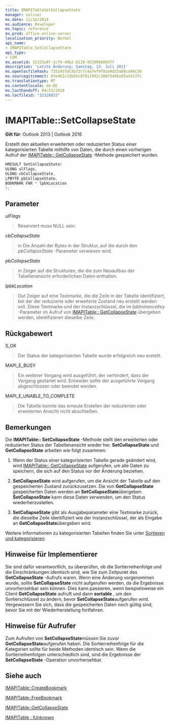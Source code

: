 ```yaml
---
title: IMAPITableSetCollapseState
manager: soliver
ms.date: 11/16/2014
ms.audience: Developer
ms.topic: reference
ms.prod: office-online-server
localization_priority: Normal
api_name:
- IMAPITable.SetCollapseState
api_type:
- COM
ms.assetid: 31325e8f-1cf9-49b2-8118-953996b0037f
description: 'Letzte Änderung: Samstag, 23. Juli 2011'
ms.openlocfilehash: 7351457dc5b72cfc4a7ef9f91e9d33a80ca98c39
ms.sourcegitcommit: 8fe462c32b91c87911942c188f3445e85a54137c
ms.translationtype: MT
ms.contentlocale: de-DE
ms.lasthandoff: 04/23/2019
ms.locfileid: "32328833"
---
```

# <a name="imapitablesetcollapsestate"></a>IMAPITable::SetCollapseState

  
  
**Gilt für**: Outlook 2013 | Outlook 2016 
  
Erstellt den aktuellen erweiterten oder reduzierten Status einer kategorisierten Tabelle mithilfe von Daten, die durch einen vorherigen Aufruf der [IMAPITable:: GetCollapseState](imapitable-getcollapsestate.md) -Methode gespeichert wurden. 
  
```cpp
HRESULT SetCollapseState(
ULONG ulFlags,
ULONG cbCollapseState,
LPBYTE pbCollapseState,
BOOKMARK FAR * lpbkLocation
);
```

## <a name="parameters"></a>Parameter

 _ulFlags_
  
> Reserviert muss NULL sein.
    
 _cbCollapseState_
  
> in Die Anzahl der Bytes in der Struktur, auf die durch den _pbCollapseState_ -Parameter verwiesen wird. 
    
 _pbCollapseState_
  
> in Zeiger auf die Strukturen, die die zum Neuaufbau der Tabellenansicht erforderlichen Daten enthalten.
    
 _lpbkLocation_
  
> Out Zeiger auf eine Textmarke, die die Zeile in der Tabelle identifiziert, bei der der reduzierte oder erweiterte Zustand neu erstellt werden soll. Diese Textmarke und der Instanzschlüssel, die im _lpbInstanceKey_ -Parameter im Aufruf von [IMAPITable:: GetCollapseState](imapitable-getcollapsestate.md) übergeben werden, identifizieren dieselbe Zeile. 
    
## <a name="return-value"></a>Rückgabewert

S_OK 
  
> Der Status der kategorisierten Tabelle wurde erfolgreich neu erstellt.
    
MAPI_E_BUSY 
  
> Ein weiterer Vorgang wird ausgeführt, der verhindert, dass der Vorgang gestartet wird. Entweder sollte der ausgeführte Vorgang abgeschlossen oder beendet werden.
    
MAPI_E_UNABLE_TO_COMPLETE 
  
> Die Tabelle konnte das erneute Erstellen der reduzierten oder erweiterten Ansicht nicht abschließen.
    
## <a name="remarks"></a>Bemerkungen

Die **IMAPITable:: SetCollapseState** -Methode stellt den erweiterten oder reduzierten Status der Tabellenansicht wieder her. **SetCollapseState** und **GetCollapseState** arbeiten wie folgt zusammen: 
  
1. Wenn der Status einer kategorisierten Tabelle gerade geändert wird, wird [IMAPITable:: GetCollapseState](imapitable-getcollapsestate.md) aufgerufen, um alle Daten zu speichern, die sich auf den Status vor der Änderung beziehen. 
    
2. **SetCollapseState** wird aufgerufen, um die Ansicht der Tabelle auf den gespeicherten Zustand zurückzusetzen. Die von **GetCollapseState** gespeicherten Daten werden an **SetCollapseState**übergeben. **SetCollapseState** kann diese Daten verwenden, um den Status wiederherzustellen. 
    
3. **SetCollapseState** gibt als Ausgabeparameter eine Textmarke zurück, die dieselbe Zeile identifiziert wie der Instanzschlüssel, der als Eingabe an **GetCollapseState**übergeben wird.
    
Weitere Informationen zu kategorisierten Tabellen finden Sie unter [Sortieren und kategorisieren](sorting-and-categorization.md). 
  
## <a name="notes-to-implementers"></a>Hinweise für Implementierer

Sie sind dafür verantwortlich, zu überprüfen, ob die Sortierreihenfolge und die Einschränkungen identisch sind, wie Sie zum Zeitpunkt des **GetCollapseState** -Aufrufs waren. Wenn eine Änderung vorgenommen wurde, sollte **SetCollapseState** nicht aufgerufen werden, da die Ergebnisse unvorhersehbar sein können. Dies kann passieren, wenn beispielsweise ein Client **GetCollapseState** aufruft und dann **sortable** , um den Sortierschlüssel zu ändern, bevor **SetCollapseState**aufgerufen wird. Vergewissern Sie sich, dass die gespeicherten Daten noch gültig sind, bevor Sie mit der Wiederherstellung fortfahren. 
  
## <a name="notes-to-callers"></a>Hinweise für Aufrufer

Zum Aufrufen von **SetCollapseState**müssen Sie zuvor **GetCollapseState**aufgerufen haben. Die Sortierreihenfolge für die Kategorien sollte für beide Methoden identisch sein. Wenn die Sortierreihenfolgen unterschiedlich sind, sind die Ergebnisse der **SetCollapseState** -Operation unvorhersehbar. 
  
## <a name="see-also"></a>Siehe auch



[IMAPITable::CreateBookmark](imapitable-createbookmark.md)
  
[IMAPITable::FreeBookmark](imapitable-freebookmark.md)
  
[IMAPITable::GetCollapseState](imapitable-getcollapsestate.md)
  
[IMAPITable : IUnknown](imapitableiunknown.md)

